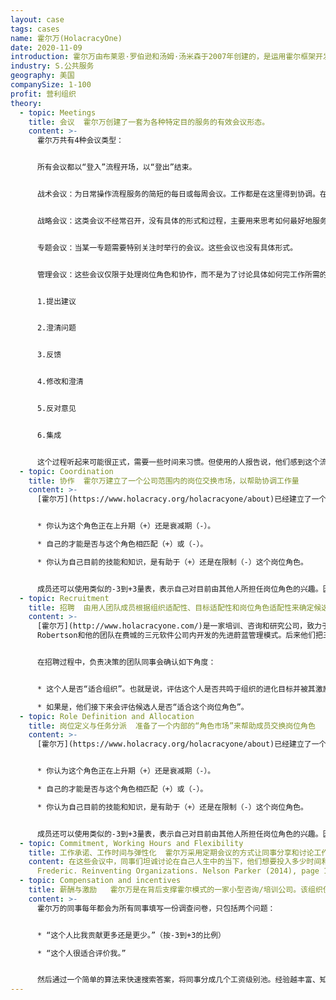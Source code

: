 ```yaml
---
layout: case
tags: cases
name: 霍尔万(HolacracyOne)
date: 2020-11-09
introduction: 霍尔万由布莱恩·罗伯逊和汤姆·汤米森于2007年创建的，是运用霍尔框架开发的先锋公司。
industry: S.公共服务
geography: 美国
companySize: 1-100
profit: 营利组织
theory:
  - topic: Meetings
    title: 会议  霍尔万创建了一套为各种特定目的服务的有效会议形态。
    content: >-
      霍尔万共有4种会议类型：


      所有会议都以“登入”流程开场，以“登出”结束。


      战术会议：为日常操作流程服务的简短的每日或每周会议。工作都是在这里得到协调。在此协调具体的操作流程，决定行动，完成事情。


      战略会议：这类会议不经常召开，没有具体的形式和过程，主要用来思考如何最好地服务于组织的[进化目标](../evolutional-purpose/)。


      专题会议：当某一专题需要特别关注时举行的会议。这些会议也没有具体形式。


      管理会议：这些会议仅限于处理岗位角色和协作，而不是为了讨论具体如何完工作所需的成杂乱无章过程。后者在战术会议上处理。管理会议通常每月举行一次。遵循严格的程序，以确保每个人的声音都能被听到，并且确保没有人能独裁的主宰[决策](../decision-making/)。会议主持人通过以下流程指导会议程序：


      1.提出建议


      2.澄清问题


      3.反馈


      4.修改和澄清


      5.反对意见


      6.集成


      这个过程听起来可能很正式，需要一些时间来习惯。但使用的人报告说，他们感到这个流程能带来人性解放，而且效率非常高。
  - topic: Coordination
    title: 协作  霍尔万建立了一个公司范围内的岗位交换市场，以帮助协调工作量
    content: >-
      [霍尔万](https://www.holacracy.org/holacracyone/about)已经建立了一个公司范围内的岗位角色市场，以方便内部岗位交换。在公司的内部网上有一个文件，同事们可以用-3到+3的比例对他们目前担任的每一个职位进行“评分”：


      * 你认为这个角色正在上升期（+）还是衰减期（-）。

      * 自己的才能是否与这个角色相匹配（+）或（-）。

      * 你认为自己目前的技能和知识，是有助于（+）还是在限制（-）这个岗位角色。


      成员还可以使用类似的-3到+3量表，表示自己对目前由其他人所担任岗位角色的兴趣。因此，这个市场有助于成员脱手或接受一个岗位角色。
  - topic: Recruitment
    title: 招聘  由用人团队成员根据组织适配性、目标适配性和岗位角色适配性来确定候选人。
    content: >-
      [霍尔万](http://www.holacracyone.com/)是一家培训、咨询和研究公司，致力于推广一种新的组织模式“霍尔”，是最初由Brian
      Robertson和他的团队在费城的三元软件公司内开发的先进蔚蓝管理模式。后来他们把三元公司交给了新的领导团队，然后罗伯逊与人共同创立了霍尔万。


      在招聘过程中，负责决策的团队同事会确认如下角度：


      * 这个人是否“适合组织”。也就是说，评估这个人是否共鸣于组织的进化目标并被其激励，是否具有内在动力，是否具有对不断变化的复杂环境的适应能力。

      * 如果是，他们接下来会评估候选人是否“适合这个岗位角色”。
  - topic: Role Definition and Allocation
    title: 岗位定义与任务分派  准备了一个内部的“角色市场”来帮助成员交换岗位角色
    content: >-
      [霍尔万](https://www.holacracy.org/holacracyone/about)已经建立了一个公司范围内的岗位角色市场，以方便内部岗位交换。在公司的内部网上有一个文件，同事们可以用-3到+3的比例对他们目前担任的每一个职位进行“评分”：


      * 你认为这个角色正在上升期（+）还是衰减期（-）。

      * 自己的才能是否与这个角色相匹配（+）或（-）。

      * 你认为自己目前的技能和知识，是有助于（+）还是在限制（-）这个岗位角色。


      成员还可以使用类似的-3到+3量表，表示自己对目前由其他人所担任岗位角色的兴趣。因此，这个市场有助于成员脱手或接受一个岗位角色。
  - topic: Commitment, Working Hours and Flexibility
    title: 工作承诺、工作时间与弹性化  霍尔万采用定期会议的方式让同事分享和讨论工作承诺。
    content: 在这些会议中，同事们坦诚讨论在自己人生中的当下，他们想要投入多少时间和精力来实现组织的目标。这个例会的基本原理，是让每个人都有意识地选择并明确宣布自己愿意为组织投入多少时间和精力。同时，这个会议实践，为所有同事提供了一种方式，让他们有意识的认识到，作为人类，每个人都会有不只一种很感兴趣并能激发生命力的努力方向，每个人都有权并需要选择决定，自己到底要投入在其中某个特定目标多少时间和精力。^\[Laloux,
      Frederic. Reinventing Organizations. Nelson Parker (2014), page 182].
  - topic: Compensation and incentives
    title: 薪酬与激励   霍尔万是在背后支撑霍尔模式的一家小型咨询/培训公司。该组织使用一种排名机制，来支撑一种划分同事工资级别的算法。
    content: >-
      霍尔万的同事每年都会为所有同事填写一份调查问卷，只包括两个问题：


      * “这个人比我贡献更多还是更少。”（按-3到+3的比例）

      * “这个人很适合评价我。”


      然后通过一个简单的算法来快速搜索答案，将同事分成几个工资级别池。经验越丰富、知识越渊博、工作越努力的人，收入越高；经验越低、资历越浅的同事自然会被吸引到收入越低的工资池内。
---
```

